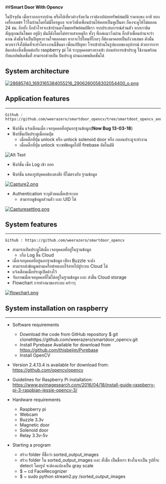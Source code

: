 ##**Smart Door With Opencv**

  ในปัจจุบัน เมื่อเราออกจากบ้าน หรือไปเที่ยวต่างจังหวัด เราต้องปล่อยทรัพย์สมบัติ ราคาเเพง อาทิ ทอง เครื่องเพชร ใว้ในบ้านโดยไม่มีไครดูเเล จะหวังพึ่งเพื่อนบ้านไห้คอยเป็นหูเป็นตา ก็คงจะดูไห้ไม่ตลอด 24 ชม. อีกทั้ง ก็กลัวโจรจะเข้าบ้านมาโขมยทรัพย์สมบัติเรา จากประสบการณ์ส่วนตัว หากเราติดสัญญาณกันโขมย อยู่ดีๆ มันก็ดังโดยไม่ทราบสาเหตุอีก ทั้งๆ ที่เเค่เเมววิ่งผ่าน  ก็กลัวเพื่อนบ้านจะรำคาณ ดังนั้นจึงเป็นปัญหากวนใจตลอดมา หากจะไปไหนที่ไกลๆ ก็ต้องมาคอยเป็นกังวลเสมอ       ดังนั้น พวกเราจึงได้คิดที่จะทำโครงงานนี้ขึ้นมา เพื่อแก้ปัญหา โจรเข้าบ้านในรูปแบบของอุปกรณ์ ด้วยการการติดกล้องซึ่งเชื่อมต่อกับ raspberry pi ไห้ ระบุบุคคลตรงทางเข้า ก่อนทำการเข้าประตู   ใช้งานพร้อมกับแอปพลิเคชั่นที่ สามารถช่วยเปิด ปิดประตู ผ่านเเอพพลิเคชั่นได้

System architecture
-------------------


[![28685740_1693165384055216_2906260058302054400_o.png](https://s14.postimg.org/rz0msnl1d/28685740_1693165384055216_2906260058302054400_o.png)](https://postimg.org/image/kj1d6uxbx/)


Application features
--------------------
----------

    Github : https://github.com/weerazero/smartdoor_opencv/tree/smartdoot_opencv_android

 - ฟังก์ชั่น แจ้งเตือนเมื่อ เจอบุคคลที่อยู่นอกฐานข้อมูล(**Now Bug 13-03-18**)
 - ฟังก์ชั่นเปิดประตูเมื่อกดปุ่ม
	 - เมื่อคลิ๊กที่ปุ่ม unlock หรือ unlock solenoid door หรือ กลอนประตูจะทำงาน
	 - เมื่อคลิ๊กที่ปุ่ม unlock จะเซฟข้อมูลไปที่ firebase อัตโนมัติ 
	 	

![Alt Text](https://media.giphy.com/media/1fkD6CAgAwJaJS6Ku6/giphy.gif)

 
 - ฟังก์ชั่น เช็ค Log เข้า ออก
 
 - ฟังก์ชั่น แสดงรูปบุคคลต้องสงสัย ที่ไม่ตรงกับ ฐานข้อมูล
 
[![Capture2.png](https://s14.postimg.org/dxxtysm0x/Capture2.png)](https://postimg.org/image/o808y1bwd/)     
 - Authentication ระบุตัวตนเมื่อเข้าระบบ
	 - สามารถดูข้อมูลส่วนตัว เเละ UID ได้ 
   
[![Capturesetting.png](https://s14.postimg.org/pa5u2hadd/Capturesetting.png)](https://postimg.org/image/8z5q65xvh/)
    

System features
--------------------
----------

    Github : https://github.com/weerazero/smartdoor_opencv

- สามารถเปิดประตูได้เมื่อ เจอบุคคลที่อยู่ในฐานข้อมูล
	- เก็บ Log ขึ้น Cloud
- เมื่อเจอบุคคลที่อยู่นอกฐานข้อมูล เสียง Buzzle จะดัง 
- สามารถส่งข้อมูลผ่านเครือข่ายแบบไร้สายไปสู่ระบบ Cloud ได้
- แจ้งเตือนเมื่อประตูเปิดค้างไว้
- จับภาพเมื่อเจอบุคคลที่ไม่ได้อยู่ในฐานข้อมูล เเละ ส่งขึ้น Cloud storage
- Flowchart การทำงนาของระบบ คร่าวๆ

[![flowchart.png](https://s14.postimg.org/8dgra65f5/flowchart.png)](https://postimg.org/image/j0akfldkd/)


System installation on raspberry
--------------------
----------
- Software requirements
	- Download the code from GitHub repository $ git clonehttps://github.com/weerazero/smartdoor_opencv.git
	- Install Pyrebase Available for download from https://github.com/thisbejim/Pyrebase
	- Install OpenCV
- Version 2.4.13.4 is available for download from: https://github.com/opencv/opencv
- Guidelines for Raspberry Pi installation: https://www.pyimagesearch.com/2016/04/18/install-guide-raspberry-pi-3-raspbian-jessie-opencv-3/

- Hardware requirements
	- Raspberry pi
	- Webcam
	- Buzzle 3.3v
	- Magnetic door
	- Solenoid door
	- Relay 3.3v-5v
- Starting a program
	- สร้าง folder ที่ชื่อว่า sorted_output_images 
	- สร้าง folder ใน sorted_output_images เเละ ตั้งชื่อ เป็นชื่อเรา ข้างในจะเป็น รูปที่จะ detect โดยรูป จะต้องแปลงเป็น gray scale
	-  $ ~ cd FaceRecognizer
	-  $ ~ sudo python stream2.py  /sorted_output_images
